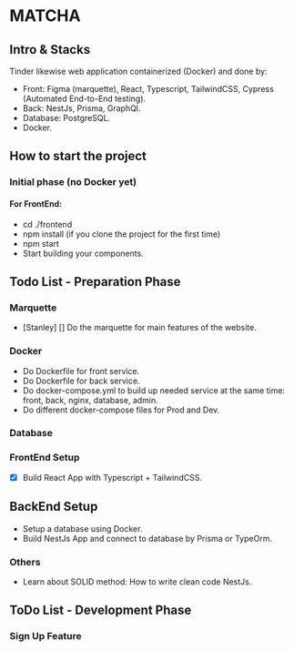 # MATCHA

## Intro & Stacks

Tinder likewise web application containerized (Docker) and done by:

- Front: Figma (marquette), React, Typescript, TailwindCSS, Cypress (Automated End-to-End testing).
- Back: NestJs, Prisma, GraphQl.
- Database: PostgreSQL.
- Docker.

## How to start the project

### Initial phase (no Docker yet)

#### For FrontEnd:

- cd ./frontend
- npm install (if you clone the project for the first time)
- npm start
- Start building your components.

## Todo List - Preparation Phase

### Marquette

- [Stanley] [] Do the marquette for main features of the website.

### Docker

- Do Dockerfile for front service.
- Do Dockerfile for back service.
- Do docker-compose.yml to build up needed service at the same time: front, back, nginx, database, admin.
- Do different docker-compose files for Prod and Dev.

### Database

### FrontEnd Setup

- [x] Build React App with Typescript + TailwindCSS.

## BackEnd Setup

- Setup a database using Docker.
- Build NestJs App and connect to database by Prisma or TypeOrm.

### Others

- Learn about SOLID method: How to write clean code NestJs.

## ToDo List - Development Phase

### Sign Up Feature
